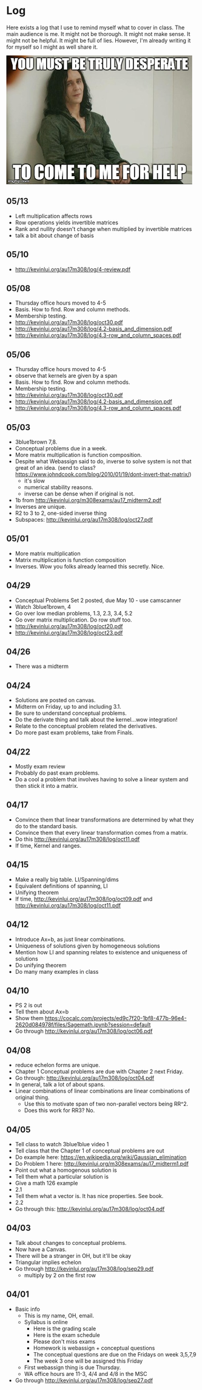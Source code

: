 # Log

Here exists a log that I use to remind myself what to cover in class. The main
audience is me. It might not be thorough. It might not make sense. It might not
be helpful. It might be full of lies. However, I'm already writing it for
myself so I might as well share it.

![](./loki.jpg)

## 05/13

- Left multiplication affects rows 
- Row operations yields invertible matrices
- Rank and nullity doesn't change when multiplied by invertible matrices
- talk a bit about change of basis

## 05/10

- <http://kevinlui.org/au17m308/log/4-review.pdf>

## 05/08

- Thursday office hours moved to 4-5
- Basis. How to find. Row and column methods.
- Membership testing.
- <http://kevinlui.org/au17m308/log/oct30.pdf>
- <http://kevinlui.org/au17m308/log/4.2-basis_and_dimension.pdf>
- <http://kevinlui.org/au17m308/log/4.3-row_and_column_spaces.pdf>

## 05/06

- Thursday office hours moved to 4-5
- observe that kernels are given by a span
- Basis. How to find. Row and column methods.
- Membership testing.
- <http://kevinlui.org/au17m308/log/oct30.pdf>
- <http://kevinlui.org/au17m308/log/4.2-basis_and_dimension.pdf>
- <http://kevinlui.org/au17m308/log/4.3-row_and_column_spaces.pdf>

## 05/03

- 3blue1brown 7,8.
- Conceptual problems due in a week.
- More matrix multiplication is function composition.
- Despite what Webassign said to do, inverse to solve system is not that great
  of an idea. (send to class?
  <https://www.johndcook.com/blog/2010/01/19/dont-invert-that-matrix/>)
  - it's slow
  - numerical stability reasons.
  - inverse can be dense when if original is not.
- 1b from <http://kevinlui.org/m308exams/au17_midterm2.pdf>
- Inverses are unique.
- R2 to 3 to 2, one-sided inverse thing
- Subspaces: http://kevinlui.org/au17m308/log/oct27.pdf

## 05/01

- More matrix multiplication
- Matrix multiplication is function composition
- Inverses. Wow you folks already learned this secretly. Nice.

## 04/29

- Conceptual Problems Set 2 posted, due May 10 - use camscanner
- Watch 3blue1brown, 4
- Go over low median problems, 1.3, 2.3, 3.4, 5.2 
- Go over matrix multiplication. Do row stuff too.
- <http://kevinlui.org/au17m308/log/oct20.pdf>
- <http://kevinlui.org/au17m308/log/oct23.pdf>

## 04/26

- There was a midterm

## 04/24

- Solutions are posted on canvas. 
- Midterm on Friday, up to and including 3.1. 
- Be sure to understand conceptual problems.
- Do the derivate thing and talk about the kernel...wow integration!
- Relate to the conceptual problem related the derivatives. 
- Do more past exam problems, take from Finals.

## 04/22

- Mostly exam review
- Probably do past exam problems.
- Do a cool a problem that involves having to solve a linear system and then
  stick it into a matrix. 

## 04/17

- Convince them that linear transformations are determined by what they do to
  the standard basis.
- Convince them that every linear transformation comes from a matrix.
- Do this <http://kevinlui.org/au17m308/log/oct11.pdf>
- If time, Kernel and ranges.


## 04/15

- Make a really big table. LI/Spanning/dims
- Equivalent definitions of spanning, LI
- Unifying theorem
- If time, <http://kevinlui.org/au17m308/log/oct09.pdf> and
  <http://kevinlui.org/au17m308/log/oct11.pdf>

## 04/12

- Introduce Ax=b, as just linear combinations.
- Uniqueness of solutions given by homogeneous solutions
- Mention how LI and spanning relates to existence and uniqueness of solutions
- Do unifying theorem
- Do many many examples in class

## 04/10

- PS 2 is out
- Tell them about Ax=b
- Show them
  <https://cocalc.com/projects/ed9c7f20-1bf8-477b-96e4-2620d084978f/files/Sagemath.ipynb?session=default> 
- Go through <http://kevinlui.org/au17m308/log/oct06.pdf>

## 04/08

- reduce echelon forms are unique.
- Chapter 1 Conceptual problems are due with Chapter 2 next Friday.
- Go through: <http://kevinlui.org/au17m308/log/oct04.pdf>
- In general, talk a lot of about spans.
- Linear combinations of linear combinations are linear combinations of
  original thing.
  - Use this to motivate span of two non-parallel vectors being RR^2.
  - Does this work for RR3? No.


## 04/05

- Tell class to watch 3blue1blue video 1
- Tell class that the Chapter 1 of conceptual problems are out
- Do example here: <https://en.wikipedia.org/wiki/Gaussian_elimination>
- Do Problem 1 here: <http://kevinlui.org/m308exams/au17_midterm1.pdf>
- Point out what a homogenous solution is
- Tell them what a particular solution is
- Give a math 126 example
- 2.1
- Tell them what a vector is. It has nice properties. See book.
- 2.2
- Go through this: <http://kevinlui.org/au17m308/log/oct04.pdf>

## 04/03

- Talk about changes to conceptual problems.
- Now have a Canvas.
- There will be a stranger in OH, but it'll be okay
- Triangular implies echelon
- Go through <http://kevinlui.org/au17m308/log/sep29.pdf>
    - multiply by 2 on the first row

## 04/01

- Basic info
    - This is my name, OH, email.
    - Syllabus is online
        - Here is the grading scale
        - Here is the exam schedule
        - Please don't miss exams
        - Homework is webassign + conceptual questions
        - The conceptual questions are due on the Fridays on week 3,5,7,9
        - The week 3 one will be assigned this Friday
    - First webassign thing is due Thursday.
    - WA office hours are 11-3, 4/4 and 4/8 in the MSC
- Go through <http://kevinlui.org/au17m308/log/sep27.pdf>
